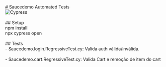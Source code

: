 <br># Saucedemo Automated Tests<br>![Cypress](https://img.shields.io/badge/Cypress-17202C?style=flat&logo=cypress)<br><br>## Setup<br>npm install<br>npx cypress open<br><br>## Tests<br>- Saucedemo.login.RegressiveTest.cy: Valida auth válida/inválida.<br> </br> - Saucedemo.cart.RegressiveTest.cy: Valida Cart e remoção de item do cart<br>
